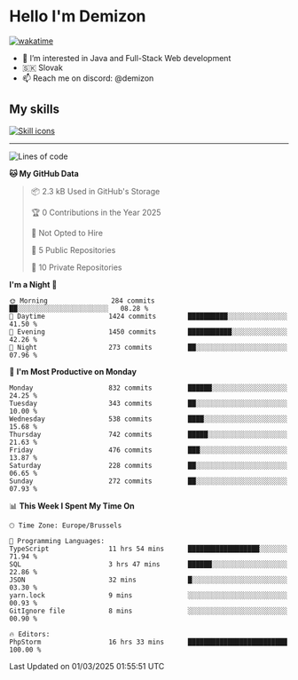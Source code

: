 # Hello I'm Demizon
[![wakatime](https://wakatime.com/badge/user/6ad1949f-d6d7-44f9-9eee-c35e54cc499b.svg)](https://wakatime.com/@6ad1949f-d6d7-44f9-9eee-c35e54cc499b)
- 👀 I’m interested in Java and Full-Stack Web development
- 🇸🇰 Slovak
- 📫 Reach me on discord: @demizon

## My skills
[![Skill icons](https://skillicons.dev/icons?i=java,js,ts,html,css,react,nextjs,tailwind,supabase,py,git,docker,linux,mysql,postgres,mongo&theme=dark)](https://github.com/Demizon3433)

---

<!--START_SECTION:waka-->
![Lines of code](https://img.shields.io/badge/From%20Hello%20World%20I%27ve%20Written-1.1%20million%20lines%20of%20code-blue)

**🐱 My GitHub Data** 

> 📦 2.3 kB Used in GitHub's Storage 
 > 
> 🏆 0 Contributions in the Year 2025
 > 
> 🚫 Not Opted to Hire
 > 
> 📜 5 Public Repositories 
 > 
> 🔑 10 Private Repositories 
 > 
**I'm a Night 🦉** 

```text
🌞 Morning                284 commits         ██░░░░░░░░░░░░░░░░░░░░░░░   08.28 % 
🌆 Daytime                1424 commits        ██████████░░░░░░░░░░░░░░░   41.50 % 
🌃 Evening                1450 commits        ███████████░░░░░░░░░░░░░░   42.26 % 
🌙 Night                  273 commits         ██░░░░░░░░░░░░░░░░░░░░░░░   07.96 % 
```
📅 **I'm Most Productive on Monday** 

```text
Monday                   832 commits         ██████░░░░░░░░░░░░░░░░░░░   24.25 % 
Tuesday                  343 commits         ██░░░░░░░░░░░░░░░░░░░░░░░   10.00 % 
Wednesday                538 commits         ████░░░░░░░░░░░░░░░░░░░░░   15.68 % 
Thursday                 742 commits         █████░░░░░░░░░░░░░░░░░░░░   21.63 % 
Friday                   476 commits         ███░░░░░░░░░░░░░░░░░░░░░░   13.87 % 
Saturday                 228 commits         ██░░░░░░░░░░░░░░░░░░░░░░░   06.65 % 
Sunday                   272 commits         ██░░░░░░░░░░░░░░░░░░░░░░░   07.93 % 
```


📊 **This Week I Spent My Time On** 

```text
🕑︎ Time Zone: Europe/Brussels

💬 Programming Languages: 
TypeScript               11 hrs 54 mins      ██████████████████░░░░░░░   71.94 % 
SQL                      3 hrs 47 mins       ██████░░░░░░░░░░░░░░░░░░░   22.86 % 
JSON                     32 mins             █░░░░░░░░░░░░░░░░░░░░░░░░   03.30 % 
yarn.lock                9 mins              ░░░░░░░░░░░░░░░░░░░░░░░░░   00.93 % 
GitIgnore file           8 mins              ░░░░░░░░░░░░░░░░░░░░░░░░░   00.90 % 

🔥 Editors: 
PhpStorm                 16 hrs 33 mins      █████████████████████████   100.00 % 
```


 Last Updated on 01/03/2025 01:55:51 UTC
<!--END_SECTION:waka-->
